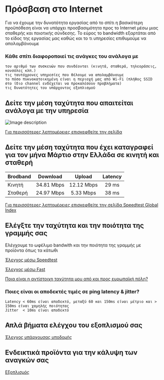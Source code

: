 # Πρόσβαση στο Internet
Για να έχουμε την δυνατότητα εργασίας από το σπίτι η βασικότερη προϋπόθεση είναι να υπάρχει προσβασιμότητα προς το Internet μέσω μιας σταθερής και ποιοτικής σύνδεσης.
Το εύρος το bandwidth εξαρτάται από το είδος της εργασίας μας καθώς και το τι υπηρεσίες επιθυμούμε να απολαμβάνουμε

### Κάθε σπίτι διαφοροποιεί τις ανάγκες του ανάλογα με 

    τον αριθμό των συσκευών που συνδέονται (κινητά, σταθερά, τηλεοράσεις, κονσόλες κλπ.)
    τις ταυτόχρονες υπηρεσίες που θέλουμε να απολαμβάνουμε
    το πόσο πυκνοκατοικημένη είναι η περιοχή μας από Wi-Fi (πλήθος SSID στο ίδιο channel ενδέχεται να προκαλέσουν προβλήματα)
    τις δυνατότητες του υπάρχοντος εξοπλισμού 

## Δείτε την μέση ταχύτητα που απαιτείται ανάλογα με την υπηρεσία
![Image description](https://www.speedtest.net/insights/blog/content/images/2020/03/Bandwidth-spectrum.png)

[Για περισσότερες λεπτομέρειες επισκεφθείτε την σελίδα](https://www.speedtest.net/insights/blog/work-from-home-learn-remotely-setup/)

## Δείτε την μέση ταχύτητα που έχει καταγραφεί για τον μήνα Μάρτιο στην Ελλάδα σε κινητή και σταθερή

| Brodband      | Download   | Upload    | Latency  |
| ------------- |:----------:| :-------: | :-------:|
|  Κινητή       | 34.81 Mbps | 12.12 Mbps| 29 ms    |
|  Σταθερή      | 24.97 Mbps |  5.33 Mbps| 38 ms    |

[Για περισσότερες λεπτομέρειες επισκεφθείτε την σελίδα Speedtest Global Index](https://www.speedtest.net/global-index/greece#mobile)

## Ελέγξτε την ταχύτητα και την ποιότητα της γραμμής σας

Ελέγχουμε το ωφέλιμο bandwith και την ποιότητα της γραμμής με προϊόντα όπως τα κάτωθι

[Έλεγχος μέσω Speedtest](https://onlspdtst.speedtestcustom.com/)

[Έλεγχος μέσω Fast](https://fast.com/el/)

[Ποια είναι η αντίστοιχη ταχύτητα μου από και προς ευρωπαϊκή πόλη?](https://speed-hay01.cloudalize.com/)

### Ποιες είναι οι αποδεκτές τιμές σε ping latency & jitter?

    Latency < 60ms είναι αποδεκτό, μεταξύ 60 και 150ms είναι μέτριο και > 150ms είναι χαμηλής ποιότητας
    Jitter  < 10ms είναι αποδεκτό

## Απλά βήματα ελέγχου του εξοπλισμού σας

[Έλεγχος υπάρχουσας υποδομής](Internet_Troubleshoot.md)

## Ενδεικτικά προϊόντα για την κάλυψη των αναγκών σας

[Εξοπλισμός](Internet_Hardware.md) 
